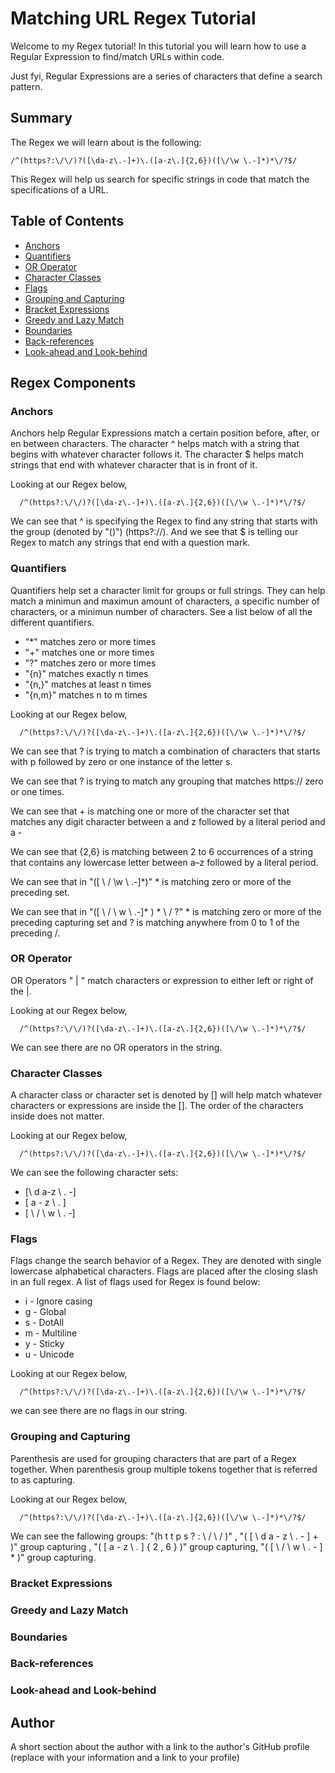 # Matching URL Regex Tutorial

Welcome to my Regex tutorial! In this tutorial you will learn how to use a Regular Expression to find/match URLs within code.

Just fyi, Regular Expressions are a series of characters that define a search pattern.

## Summary

The Regex we will learn about is the following:

    /^(https?:\/\/)?([\da-z\.-]+)\.([a-z\.]{2,6})([\/\w \.-]*)*\/?$/

This Regex will help us search for specific strings in code that match the specifications of a URL.

## Table of Contents

- [Anchors](#anchors)
- [Quantifiers](#quantifiers)
- [OR Operator](#or-operator)
- [Character Classes](#character-classes)
- [Flags](#flags)
- [Grouping and Capturing](#grouping-and-capturing)
- [Bracket Expressions](#bracket-expressions)
- [Greedy and Lazy Match](#greedy-and-lazy-match)
- [Boundaries](#boundaries)
- [Back-references](#back-references)
- [Look-ahead and Look-behind](#look-ahead-and-look-behind)

## Regex Components

### Anchors

Anchors help Regular Expressions match a certain position before, after, or en between characters. The character ^ helps match with a string that begins with whatever character follows it. The character $ helps match strings that end with whatever character that is in front of it.

Looking at our Regex below, 

      /^(https?:\/\/)?([\da-z\.-]+)\.([a-z\.]{2,6})([\/\w \.-]*)*\/?$/

We can see that ^ is specifying the Regex to find any string that starts with the group (denoted by "()") (https?:\/\/). And we see that $ is telling our Regex to match any strings that end with a question mark.

### Quantifiers

Quantifiers help set a character limit for groups or full strings. They can help match a minimun and maximun amount of characters, a specific number of characters, or a minimun number of characters. See a list below of all the different quantifiers.

- "*" matches zero or more times
- "+" matches one or more times
- "?" matches zero or more times
- "{n}" matches exactly n times
- "{n,}" matches at least n times
- "{n,m}" matches n to m times 

Looking at our Regex below, 

      /^(https?:\/\/)?([\da-z\.-]+)\.([a-z\.]{2,6})([\/\w \.-]*)*\/?$/

We can see that ? is trying to match a combination of characters that starts with p followed by zero or one instance of the letter s. 

We can see that ? is trying to match any grouping that matches https:// zero or one times.

We can see that + is matching one or more of the character set that matches any digit character between a and z followed by a literal period and a - 

We can see that {2,6} is matching between 2 to 6 occurrences of a string that contains any lowercase letter between a–z followed by a literal period.

We can see that in "([ \ / \w \ .-]*)" * is matching zero or more of the preceding set.

We can see that in "([ \ / \ w \ .-]* ) * \ / ?" * is matching zero or more of the preceding capturing set and ? is matching anywhere from 0 to 1 of the preceding /.

### OR Operator

OR Operators " | " match characters or expression to either left or right of the |.

Looking at our Regex below, 

      /^(https?:\/\/)?([\da-z\.-]+)\.([a-z\.]{2,6})([\/\w \.-]*)*\/?$/

We can see there are no OR operators in the string.

### Character Classes

A character class or character set is denoted by [] will help match whatever characters or expressions are inside the []. The order of the characters inside does not matter.

Looking at our Regex below, 

      /^(https?:\/\/)?([\da-z\.-]+)\.([a-z\.]{2,6})([\/\w \.-]*)*\/?$/

We can see the following character sets:

* [\ d a-z \ . -]
* [ a - z \ . ]
* [ \ / \ w \ . -]

### Flags

Flags change the search behavior of a Regex. They are denoted with single lowercase alphabetical characters. Flags are placed after the closing slash in an full regex. A list of flags used for Regex is found below:

* i - Ignore casing
* g - Global
* s - DotAll
* m - Multiline
* y - Sticky
* u - Unicode

Looking at our Regex below, 

      /^(https?:\/\/)?([\da-z\.-]+)\.([a-z\.]{2,6})([\/\w \.-]*)*\/?$/

we can see there are no flags in our string.

### Grouping and Capturing

Parenthesis are used for grouping characters that are part of a Regex together. When parenthesis group multiple tokens together that is referred to as capturing.

Looking at our Regex below, 

      /^(https?:\/\/)?([\da-z\.-]+)\.([a-z\.]{2,6})([\/\w \.-]*)*\/?$/

We can see the fallowing groups: "(h t t p s ? : \ / \ / )" , "( [ \ d a - z \ . - ] + )" group capturing , "( [ a - z \ . ] { 2 , 6 } )" group capturing, "( [ \ / \ w  \ . - ] * )" group capturing.

### Bracket Expressions

### Greedy and Lazy Match

### Boundaries

### Back-references

### Look-ahead and Look-behind

## Author

A short section about the author with a link to the author's GitHub profile (replace with your information and a link to your profile)
